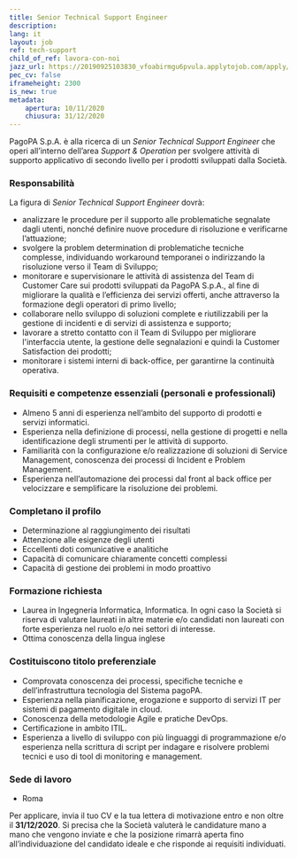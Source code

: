 ```yaml
---
title: Senior Technical Support Engineer
description:
lang: it
layout: job
ref: tech-support
child_of_ref: lavora-con-noi
jazz_url: https://20190925103830_vfoabirmgu6pvula.applytojob.com/apply/pT9FyNtToI/Senior-Technical-Support-Engineer
pec_cv: false
iframeheight: 2300
is_new: true
metadata:
    apertura: 10/11/2020
    chiusura: 31/12/2020
---
```


PagoPA S.p.A. è alla ricerca di un _Senior Technical Support Engineer_ che operi all’interno dell’area _Support & Operation_ per svolgere attività di supporto applicativo di secondo livello per i prodotti sviluppati dalla Società.


### Responsabilità
La figura di _Senior Technical Support Engineer_ dovrà:
* analizzare le procedure per il supporto alle problematiche segnalate dagli utenti, nonché definire nuove procedure di risoluzione e verificarne l’attuazione;
* svolgere la problem determination di problematiche tecniche complesse, individuando workaround temporanei o indirizzando la risoluzione verso il Team di Sviluppo;
* monitorare e supervisionare le attività di assistenza del Team di Customer Care sui prodotti sviluppati da PagoPA S.p.A., al fine di migliorare la qualità e l’efficienza dei servizi offerti, anche attraverso la formazione degli operatori di primo livello;
* collaborare nello sviluppo di soluzioni complete e riutilizzabili per la gestione di incidenti e di servizi di assistenza e supporto;
* lavorare a stretto contatto con il Team di Sviluppo per migliorare l'interfaccia utente, la gestione delle segnalazioni e quindi la Customer Satisfaction dei prodotti;
* monitorare i sistemi interni di back-office, per garantirne la continuità operativa.



### Requisiti e competenze essenziali (personali e professionali)
* Almeno 5 anni di esperienza nell’ambito del supporto di prodotti e servizi informatici.
* Esperienza nella definizione di processi, nella gestione di progetti e nella identificazione degli strumenti per le attività di supporto.
* Familiarità con la configurazione e/o realizzazione di soluzioni di Service Management, conoscenza dei processi di Incident e Problem Management.
* Esperienza nell’automazione dei processi dal front al back office per velocizzare e semplificare la risoluzione dei problemi.

### Completano il profilo
* Determinazione al raggiungimento dei risultati
* Attenzione alle esigenze degli utenti 
* Eccellenti doti comunicative e analitiche
* Capacità di comunicare chiaramente concetti complessi
* Capacità di gestione dei problemi in modo proattivo


### Formazione richiesta
* Laurea in Ingegneria Informatica, Informatica. In ogni caso la Società si riserva di valutare laureati in altre materie e/o candidati non laureati con forte esperienza nel ruolo e/o nei settori di interesse.
* Ottima conoscenza della lingua inglese

### Costituiscono titolo preferenziale
* Comprovata conoscenza dei processi, specifiche tecniche e dell’infrastruttura tecnologia del Sistema pagoPA.
* Esperienza nella pianificazione, erogazione e supporto di servizi IT per sistemi di pagamento digitale in cloud.
* Conoscenza della metodologie Agile e pratiche DevOps.
* Certificazione in ambito ITIL.
* Esperienza a livello di sviluppo con più linguaggi di programmazione e/o esperienza nella scrittura di script per indagare e risolvere problemi tecnici e uso di tool di monitoring e management.


### Sede di lavoro
- Roma

Per applicare, invia il tuo CV e la tua lettera di motivazione entro e non oltre il **31/12/2020**. Si precisa che la Società valuterà le candidature mano a mano che vengono inviate e che la posizione rimarrà aperta fino all’individuazione del candidato ideale e che risponde ai requisiti individuati.
